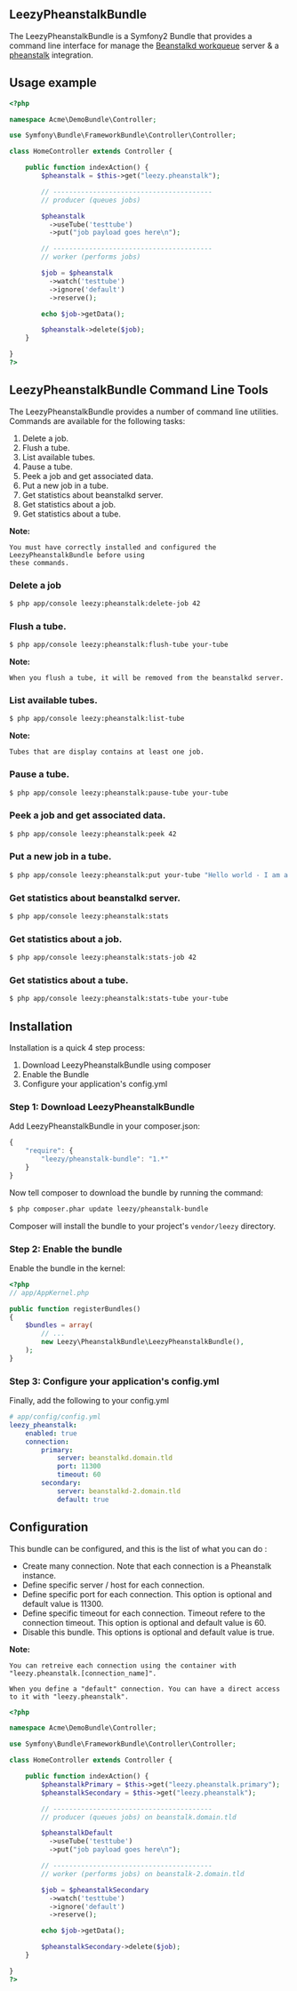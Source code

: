 ## LeezyPheanstalkBundle

The LeezyPheanstalkBundle is a Symfony2 Bundle that provides a command line interface 
for manage the [Beanstalkd workqueue](http://kr.github.com/beanstalkd/) server & 
a [pheanstalk](https://github.com/mrpoundsign/pheanstalk) integration.

## Usage example

```php
<?php

namespace Acme\DemoBundle\Controller;

use Symfony\Bundle\FrameworkBundle\Controller\Controller;

class HomeController extends Controller {

    public function indexAction() {
        $pheanstalk = $this->get("leezy.pheanstalk");

        // ----------------------------------------
        // producer (queues jobs)

        $pheanstalk
          ->useTube('testtube')
          ->put("job payload goes here\n");

        // ----------------------------------------
        // worker (performs jobs)

        $job = $pheanstalk
          ->watch('testtube')
          ->ignore('default')
          ->reserve();

        echo $job->getData();

        $pheanstalk->delete($job);
    }

}
?>
```

## LeezyPheanstalkBundle Command Line Tools

The LeezyPheanstalkBundle provides a number of command line utilities. 
Commands are available for the following tasks:

1. Delete a job.
2. Flush a tube.
3. List available tubes.
4. Pause a tube.
5. Peek a job and get associated data.
6. Put a new job in a tube.
7. Get statistics about beanstalkd server.
8. Get statistics about a job.
9. Get statistics about a tube.

**Note:**

```
You must have correctly installed and configured the LeezyPheanstalkBundle before using 
these commands.
```

### Delete a job

``` bash
$ php app/console leezy:pheanstalk:delete-job 42
```

### Flush a tube.

``` bash
$ php app/console leezy:pheanstalk:flush-tube your-tube
```

**Note:**

```
When you flush a tube, it will be removed from the beanstalkd server.
```

### List available tubes.

``` bash
$ php app/console leezy:pheanstalk:list-tube
```

**Note:**

```
Tubes that are display contains at least one job.
```

### Pause a tube.

``` bash
$ php app/console leezy:pheanstalk:pause-tube your-tube
```

### Peek a job and get associated data.

``` bash
$ php app/console leezy:pheanstalk:peek 42
```

### Put a new job in a tube.

``` bash
$ php app/console leezy:pheanstalk:put your-tube "Hello world - I am a job"
```

### Get statistics about beanstalkd server.

``` bash
$ php app/console leezy:pheanstalk:stats
```

### Get statistics about a job.

``` bash
$ php app/console leezy:pheanstalk:stats-job 42
```

### Get statistics about a tube.

``` bash
$ php app/console leezy:pheanstalk:stats-tube your-tube
```

## Installation

Installation is a quick 4 step process:

1. Download LeezyPheanstalkBundle using composer
2. Enable the Bundle
3. Configure your application's config.yml

### Step 1: Download LeezyPheanstalkBundle

Add LeezyPheanstalkBundle in your composer.json:

```js
{
    "require": {
        "leezy/pheanstalk-bundle": "1.*"
    }
}
```

Now tell composer to download the bundle by running the command:

``` bash
$ php composer.phar update leezy/pheanstalk-bundle
```

Composer will install the bundle to your project's `vendor/leezy` directory.

### Step 2: Enable the bundle

Enable the bundle in the kernel:

``` php
<?php
// app/AppKernel.php

public function registerBundles()
{
    $bundles = array(
        // ...
        new Leezy\PheanstalkBundle\LeezyPheanstalkBundle(),
    );
}
```

### Step 3: Configure your application's config.yml

Finally, add the following to your config.yml

``` yaml
# app/config/config.yml
leezy_pheanstalk:
    enabled: true
    connection:
        primary:
            server: beanstalkd.domain.tld
            port: 11300
            timeout: 60
        secondary:
            server: beanstalkd-2.domain.tld
            default: true
```

## Configuration
This bundle can be configured, and this is the list of what you can do :
- Create many connection. Note that each connection is a Pheanstalk instance.
- Define specific server / host for each connection.
- Define specific port for each connection. This option is optional and default value is 11300.
- Define specific timeout for each connection. Timeout refere to the connection timeout. This option is optional and default value is 60.
- Disable this bundle. This options is optional and default value is true. 

**Note:**

```
You can retreive each connection using the container with "leezy.pheanstalk.[connection_name]".

When you define a "default" connection. You can have a direct access to it with "leezy.pheanstalk".
```

``` php
<?php

namespace Acme\DemoBundle\Controller;

use Symfony\Bundle\FrameworkBundle\Controller\Controller;

class HomeController extends Controller {

    public function indexAction() {
        $pheanstalkPrimary = $this->get("leezy.pheanstalk.primary");
        $pheanstalkSecondary = $this->get("leezy.pheanstalk");

        // ----------------------------------------
        // producer (queues jobs) on beanstalk.domain.tld

        $pheanstalkDefault
          ->useTube('testtube')
          ->put("job payload goes here\n");

        // ----------------------------------------
        // worker (performs jobs) on beanstalk-2.domain.tld

        $job = $pheanstalkSecondary
          ->watch('testtube')
          ->ignore('default')
          ->reserve();

        echo $job->getData();

        $pheanstalkSecondary->delete($job);
    }

}
?>
```